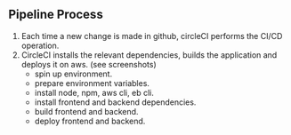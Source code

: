 ## Pipeline Process

1. Each time a new change is made in github, circleCI performs the CI/CD operation.
2. CircleCI installs the relevant dependencies, builds the application and deploys it on aws. (see screenshots)
    - spin up environment.
    - prepare environment variables.
    - install node, npm, aws cli, eb cli.
    - install frontend and backend dependencies.
    - build frontend and backend.
    - deploy frontend and backend.